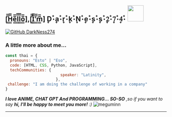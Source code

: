 <h2> [̲̲̅̅H̲̲̅̅e̲̲̅̅l̲̲̅̅l̲̲̅̅o̲̲̅̅],[̲̲̅̅I̲̲̅̅'̲̲̅̅m̲̲̅̅] ۪D۫۰۪a۫۰۪r۫۰۪k۫۰۪N۫۰۪e۫۰۪s۫۰۪s۫۰۪2۫۰۪7۫۰۪4۫۰ <img src="https://upload.wikimedia.org/wikipedia/commons/thumb/f/f0/Senati_Per%C3%BA_logo.svg/1200px-Senati_Per%C3%BA_logo.svg.png" width="50"></h2>


[![GitHub DarkNess274](https://img.shields.io/github/followers/thaiane?label=follow&style=social)](https://github.com/DarkNess274)


<h3> A little more about me...  </h3>

```javascript
const thai = {
  pronouns: "Esto" | "Eso",
  code: [HTML, CSS, Python, JavaScript],
  techCommunities: {
                        speaker: "Latinity",
                      },
 challenge: "I am doing the challenge of working in a company"
}
```

<em><b>I love ANIME, CHAT GPT And PROGRAMMING... SO-SO</b> ,so if you want to say <b>hi, I'll be happy to meet you more!</b> :)</em>
![meguminn](https://github.com/DarkNess274/DarkNess274/assets/158103742/b4162ce3-9d69-44ed-b181-cce4c9d5a423) 

---

